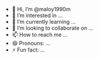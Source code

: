 - 👋 Hi, I’m @maloy1990m
- 👀 I’m interested in ...
- 🌱 I’m currently learning ...
- 💞️ I’m looking to collaborate on ...
- 📫 How to reach me ...
- 😄 Pronouns: ...
- ⚡ Fun fact: ...

<!---
maloy1990m/maloy1990m is a ✨ special ✨ repository because its `README.md` (this file) appears on your GitHub profile.
You can click the Preview link to take a look at your changes.
--->

